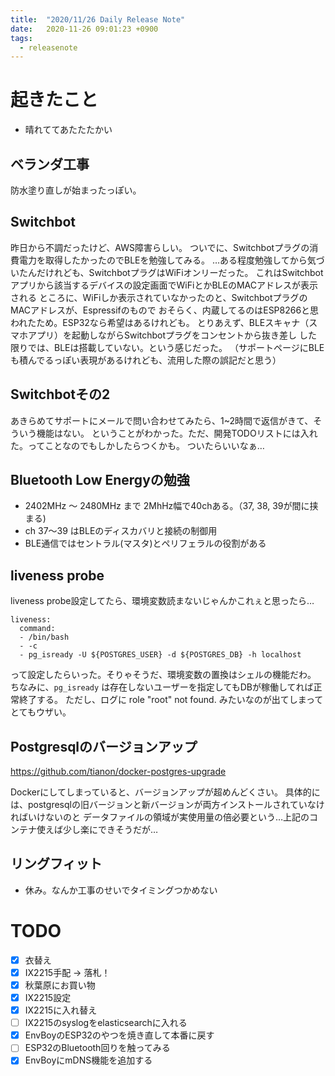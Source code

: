 ```yaml
---
title:  "2020/11/26 Daily Release Note"
date:   2020-11-26 09:01:23 +0900
tags:
  - releasenote
---
```

# 起きたこと

* 晴れててあたたたかい

## ベランダ工事

防水塗り直しが始まったっぽい。

## Switchbot

昨日から不調だったけど、AWS障害らしい。
ついでに、Switchbotプラグの消費電力を取得したかったのでBLEを勉強してみる。
…ある程度勉強してから気づいたんだけれども、SwitchbotプラグはWiFiオンリーだった。
これはSwitchbotアプリから該当するデバイスの設定画面でWiFiとかBLEのMACアドレスが表示される
ところに、WiFiしか表示されていなかったのと、SwitchbotプラグのMACアドレスが、Espressifのもので
おそらく、内蔵してるのはESP8266と思われたため。ESP32なら希望はあるけれども。
とりあえず、BLEスキャナ（スマホアプリ）を起動しながらSwitchbotプラグをコンセントから抜き差し
した限りでは、BLEは搭載していない。という感じだった。
（サポートページにBLEも積んでるっぽい表現があるけれども、流用した際の誤記だと思う）

## Switchbotその2

あきらめてサポートにメールで問い合わせてみたら、1~2時間で返信がきて、そういう機能はない。
ということがわかった。ただ、開発TODOリストには入れた。ってことなのでもしかしたらつくかも。
ついたらいいなぁ…

## Bluetooth Low Energyの勉強

* 2402MHz 〜 2480MHz まで 2MhHz幅で40chある。（37, 38, 39が間に挟まる)
* ch 37〜39 はBLEのディスカバリと接続の制御用
* BLE通信ではセントラル(マスタ)とペリフェラルの役割がある

## liveness probe

liveness probe設定してたら、環境変数読まないじゃんかこれぇと思ったら…

```
liveness:
  command:
  - /bin/bash
  - -c
  - pg_isready -U ${POSTGRES_USER} -d ${POSTGRES_DB} -h localhost
```

って設定したらいった。そりゃそうだ、環境変数の置換はシェルの機能だわ。
ちなみに、`pg_isready` は存在しないユーザーを指定してもDBが稼働してれば正常終了する。
ただし、ログに role "root" not found. みたいなのが出てしまってとてもウザい。

## Postgresqlのバージョンアップ

https://github.com/tianon/docker-postgres-upgrade

Dockerにしてしまっていると、バージョンアップが超めんどくさい。
具体的には、postgresqlの旧バージョンと新バージョンが両方インストールされていなければいけないのと
データファイルの領域が実使用量の倍必要という…上記のコンテナ使えば少し楽にできそうだが…

## リングフィット

* 休み。なんか工事のせいでタイミングつかめない

# TODO 

- [x] 衣替え
- [X] IX2215手配 -> 落札！
- [x] 秋葉原にお買い物
- [x] IX2215設定
- [x] IX2215に入れ替え
- [ ] IX2215のsyslogをelasticsearchに入れる
- [x] EnvBoyのESP32のやつを焼き直して本番に戻す
- [ ] ESP32のBluetooth回りを触ってみる
- [x] EnvBoyにmDNS機能を追加する
